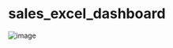# sales_excel_dashboard
![image](https://github.com/mrtanush18/sales_excel_dashboard/assets/65845018/c36222b8-7fa2-4f1f-b716-4987fe5744fa)
